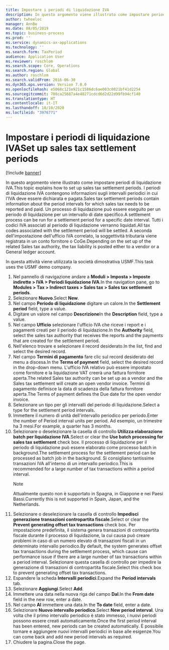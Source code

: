 ```yaml
---
title: Impostare i periodi di liquidazione IVA
description: In questo argomento viene illustrato come impostare periodi di liquidazione IVA in Dynamics 365 Finance.
author: twheeloc
manager: AnnBe
ms.date: 08/05/2019
ms.topic: business-process
ms.prod: ''
ms.service: dynamics-ax-applications
ms.technology: ''
ms.search.form: TaxPeriod
audience: Application User
ms.reviewer: roschlom
ms.search.scope: Core, Operations
ms.search.region: Global
ms.author: roschlom
ms.search.validFrom: 2016-06-30
ms.dyn365.ops.version: Version 7.0.0
ms.openlocfilehash: e5068c121e921c1586dc6ae003c0021bf41d2254
ms.sourcegitcommit: 708ca25687a4e48271cdcd6d2d22d99fb94cf140
ms.translationtype: HT
ms.contentlocale: it-IT
ms.lasthandoff: 10/10/2020
ms.locfileid: "3976771"
---
```

# <a name="set-up-sales-tax-settlement-periods"></a><span data-ttu-id="30237-103">Impostare i periodi di liquidazione IVA</span><span class="sxs-lookup"><span data-stu-id="30237-103">Set up sales tax settlement periods</span></span>

[!include [banner](../../includes/banner.md)]

<span data-ttu-id="30237-104">In questo argomento viene illustrato come impostare periodi di liquidazione IVA.</span><span class="sxs-lookup"><span data-stu-id="30237-104">This topic explains how to set up sales tax settlement periods.</span></span> <span data-ttu-id="30237-105">I periodi di liquidazione IVA contengono informazioni sugli intervalli periodici in cui l'IVA deve essere dichiarata e pagata.</span><span class="sxs-lookup"><span data-stu-id="30237-105">Sales tax settlement periods contain information about the period intervals for which sales tax needs to be reported and paid.</span></span> <span data-ttu-id="30237-106">Un processo di liquidazione può essere eseguito per un periodo di liquidazione per un intervallo di date specifico.</span><span class="sxs-lookup"><span data-stu-id="30237-106">A settlement process can be run for a settlement period for a specific date interval.</span></span> <span data-ttu-id="30237-107">Tutti i codici IVA associati al periodo di liquidazione verranno liquidati.</span><span class="sxs-lookup"><span data-stu-id="30237-107">All tax codes associated with the settlement period will be settled.</span></span> <span data-ttu-id="30237-108">A seconda dell'impostazione dell'ufficio IVA correlato, la soggettività tributaria viene registrata in un conto fornitore o CoGe.</span><span class="sxs-lookup"><span data-stu-id="30237-108">Depending on the set up of the related Sales tax authority, the tax liability is posted either to a vendor or a General ledger account.</span></span>

<span data-ttu-id="30237-109">In questa attività viene utilizzata la società dimostrativa USMF.</span><span class="sxs-lookup"><span data-stu-id="30237-109">This task uses the USMF demo company.</span></span>

1. <span data-ttu-id="30237-110">Nel pannello di navigazione andare a **Moduli > Imposta > Imposte indirette > IVA > Periodi liquidazione IVA**.</span><span class="sxs-lookup"><span data-stu-id="30237-110">In the navigation pane, go to **Modules > Tax > Indirect taxes > Sales tax > Sales tax settlement periods**.</span></span>
2. <span data-ttu-id="30237-111">Selezionare **Nuovo**.</span><span class="sxs-lookup"><span data-stu-id="30237-111">Select **New**.</span></span>
3. <span data-ttu-id="30237-112">Nel campo **Periodo di liquidazione** digitare un calore.</span><span class="sxs-lookup"><span data-stu-id="30237-112">In the **Settlement period** field, type a value.</span></span>
4. <span data-ttu-id="30237-113">Digitare un valore nel campo **Descrizione**</span><span class="sxs-lookup"><span data-stu-id="30237-113">In the **Description** field, type a value.</span></span>
5. <span data-ttu-id="30237-114">Nel campo **Ufficio** selezionare l'ufficio IVA che riceve i report e i pagamenti creati per il periodo di liquidazione.</span><span class="sxs-lookup"><span data-stu-id="30237-114">In the **Authority** field, select the sales tax authority that receives the reports and the payments that are created for the settlement period.</span></span>
6. <span data-ttu-id="30237-115">Nell'elenco trovare e selezionare il record desiderato.</span><span class="sxs-lookup"><span data-stu-id="30237-115">In the list, find and select the desired record.</span></span>
7. <span data-ttu-id="30237-116">Nel campo **Termini di pagamento** fare clic sul record desiderato del menu a discesa.</span><span class="sxs-lookup"><span data-stu-id="30237-116">In the **Terms of payment** field, select the desired record in the drop-down menu.</span></span> <span data-ttu-id="30237-117">L'ufficio IVA relativo può essere impostato come fornitore e la liquidazione VAT creerà una fattura fornitore aperta.</span><span class="sxs-lookup"><span data-stu-id="30237-117">The related Sales tax authority can be set up as a vendor and the Sales tax settlement will create an open vendor invoice.</span></span> <span data-ttu-id="30237-118">Termini di pagamento definisce la data di scadenza della fattura fornitore aperta.</span><span class="sxs-lookup"><span data-stu-id="30237-118">The Terms of payment defines the Due date for the open vendor invoice.</span></span>  
8. <span data-ttu-id="30237-119">Selezionare un tipo per gli intervalli del periodo di liquidazione.</span><span class="sxs-lookup"><span data-stu-id="30237-119">Select a type for the settlement period intervals.</span></span>
9. <span data-ttu-id="30237-120">Immettere il numero di unità dell'intervallo periodico per periodo.</span><span class="sxs-lookup"><span data-stu-id="30237-120">Enter the number of Period interval units per period.</span></span> <span data-ttu-id="30237-121">Ad esempio, un trimestre ha 3 mesi.</span><span class="sxs-lookup"><span data-stu-id="30237-121">For example, a quarter has 3 months.</span></span>
10. <span data-ttu-id="30237-122">Selezionare o deselezionare la casella di controllo **Utilizza elaborazione batch per liquidazione IVA**.</span><span class="sxs-lookup"><span data-stu-id="30237-122">Select or clear the **Use batch processing for sales tax settlement** check box.</span></span> <span data-ttu-id="30237-123">Il processo di liquidazione per il periodo di liquidazione può essere elaborato come processo batch in background.</span><span class="sxs-lookup"><span data-stu-id="30237-123">The settlement process for the settlement period can be processed as batch job in the background.</span></span> <span data-ttu-id="30237-124">Si consigliano tantissime transazioni IVA all'interno di un intervallo periodico.</span><span class="sxs-lookup"><span data-stu-id="30237-124">This is recommended for a large number of tax transactions within a period interval.</span></span>  
    > [!NOTE]
    > <span data-ttu-id="30237-125">Attualmente questo non è supportato in Spagna, in Giappone e nei Paesi Bassi.</span><span class="sxs-lookup"><span data-stu-id="30237-125">Currently this is not supported in Spain, Japan, and the Netherlands.</span></span>
11. <span data-ttu-id="30237-126">Selezionare o deselezionare la casella di controllo **Impedisci generazione transazioni contropartita fiscale**.</span><span class="sxs-lookup"><span data-stu-id="30237-126">Select or clear the **Prevent generating offset tax transactions** check box.</span></span> <span data-ttu-id="30237-127">Per impostazione predefinita, il sistema genera transazioni di contropartita fiscale durante il processo di liquidazione, la cui causa può creare problemi in caso di un numero elevato di transazioni fiscali in un determinato intervallo periodico.</span><span class="sxs-lookup"><span data-stu-id="30237-127">By default, the system generates offset tax transactions during the settlement process, which cause can performance issue if there are a large number of tax transactions within a period interval.</span></span> <span data-ttu-id="30237-128">Selezionare questa casella di controllo per impedire la generazione di transazioni di contropartita fiscale.</span><span class="sxs-lookup"><span data-stu-id="30237-128">Select this check box to prevent generating offset tax transactions.</span></span>
12. <span data-ttu-id="30237-129">Espandere la scheda **Intervalli periodici**.</span><span class="sxs-lookup"><span data-stu-id="30237-129">Expand the **Period intervals** tab.</span></span>
13. <span data-ttu-id="30237-130">Selezionare **Aggiungi**.</span><span class="sxs-lookup"><span data-stu-id="30237-130">Select **Add**.</span></span>
14. <span data-ttu-id="30237-131">Immettere una data nella nuova riga del campo **Dal**.</span><span class="sxs-lookup"><span data-stu-id="30237-131">In the **From date** field in the new row, enter a date.</span></span>
15. <span data-ttu-id="30237-132">Nel campo **Al** immettere una data.</span><span class="sxs-lookup"><span data-stu-id="30237-132">In the **To date** field, enter a date.</span></span>
16. <span data-ttu-id="30237-133">Selezionare **Nuovo intervallo periodico**.</span><span class="sxs-lookup"><span data-stu-id="30237-133">Select **New period interval**.</span></span> <span data-ttu-id="30237-134">Una volta che il primo intervallo periodico è stato immesso, i nuovi periodi possono essere creati automaticamente.</span><span class="sxs-lookup"><span data-stu-id="30237-134">Once the first period interval has been entered, new periods can be created automatically.</span></span> <span data-ttu-id="30237-135">È possibile tornare e aggiungere nuovi intervalli periodici in base alle esigenze.</span><span class="sxs-lookup"><span data-stu-id="30237-135">You can come back and add new period intervals as required.</span></span>  
17. <span data-ttu-id="30237-136">Chiudere la pagina.</span><span class="sxs-lookup"><span data-stu-id="30237-136">Close the page.</span></span>


